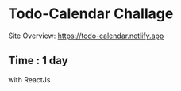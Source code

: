 # Todo-Calendar Challage 

Site Overview: https://todo-calendar.netlify.app

## Time : 1 day

with ReactJs

